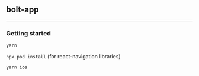 ## bolt-app
---
### Getting started

`yarn`

`npx pod install` (for react-navigation libraries)

`yarn ios`
